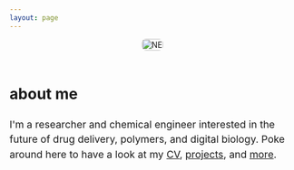 ```yaml
---
layout: page
---
```


<style>
.split-container {
  display: flex;
  flex-direction: column;  /* stack vertically */
  align-items: center;
  gap: 20px;
}

.split-left img {
  width: 100%;
  max-width: 600px;  /* optional max width */
  height: auto;
  border-radius: 8px;
}

.split-right {
  max-width: 600px;  /* keep text aligned nicely */
  font-size: 1.1rem;
  line-height: 1.5;
  text-align: left;
}
</style>

<div class="split-container">
  <div class="split-left">
    <img src="/assets/headshot.jpg" alt="NE" />
  </div>
  <div class="split-right">
    <h2>about me</h2>
    I'm a researcher and chemical engineer interested in the future of drug delivery, polymers, and digital biology. Poke around here to have a look at my <a href="/bio/">CV</a>, <a href="/papers/">projects</a>, and <a href="/nature/">more</a>.
  </div>
</div>
